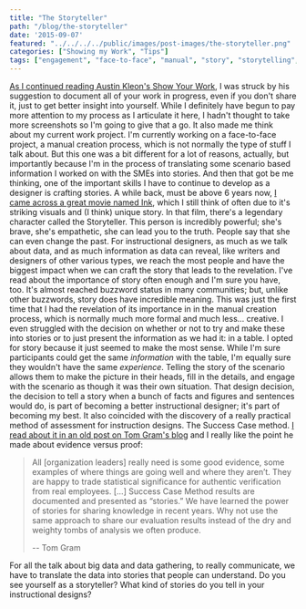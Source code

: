 ```yaml
---
title: "The Storyteller"
path: "/blog/the-storyteller"
date: '2015-09-07'
featured: "../../../../public/images/post-images/the-storyteller.png"
categories: ["Showing my Work", "Tips"]
tags: ["engagement", "face-to-face", "manual", "story", "storytelling", "writing"]
---
```


[As I continued reading Austin Kleon's Show Your Work](/blog/how-not-to-be-an-instructional-design-professional/), I was struck by his suggestion to document all of your work in progress, even if you don't share it, just to get better insight into yourself. While I definitely have begun to pay more attention to my process as I articulate it here, I hadn't thought to take more screenshots so I'm going to give that a go. It also made me think about my current work project. I'm currently working on a face-to-face project, a manual creation process, which is not normally the type of stuff I talk about. But this one was a bit different for a lot of reasons, actually, but importantly because I'm in the process of translating some scenario based information I worked on with the SMEs into stories. And then that got be me thinking, one of the important skills I have to continue to develop as a designer is crafting stories. A while back, must be above 6 years now, [I came across a great movie named Ink](https://www.youtube.com/watch?list=PLA4530ED2314424B3&t=14&v=ZBGeErufQdY), which I still think of often due to it's striking visuals and (I think) unique story. In that film, there's a legendary character called the Storyteller. This person is incredibly powerful; she's brave, she's empathetic, she can lead you to the truth. People say that she can even change the past. For instructional designers, as much as we talk about data, and as much information as data can reveal, like writers and designers of other various types, we reach the most people and have the biggest impact when we can craft the story that leads to the revelation. I've read about the importance of story often enough and I'm sure you have, too. It's almost reached buzzword status in many communities; but, unlike other buzzwords, story does have incredible meaning. This was just the first time that I had the revelation of its importance in in the manual creation process, which is normally much more formal and much less... creative. I even struggled with the decision on whether or not to try and make these into stories or to just present the information as we had it: in a table. I opted for story because it just seemed to make the most sense. While I'm sure participants could get the same _information_ with the table, I'm equally sure they wouldn't have the same _experience_. Telling the story of the scenario allows them to make the picture in their heads, fill in the details, and engage with the scenario as though it was their own situation. That design decision, the decision to tell a story when a bunch of facts and figures and sentences would do, is part of becoming a better instructional designer; it's part of becoming my best. It also coincided with the discovery of a really practical method of assessment for instruction designs. The Success Case method. [I read about it in an old post on Tom Gram's blog](https://performancexdesign.wordpress.com/2011/02/24/evaluating-with-the-success-case-method/) and I really like the point he made about evidence versus proof:

> All [organization leaders] really need is some good evidence, some examples of where things are going well and where they aren’t. They are happy to trade statistical significance for authentic verification from real employees. [...] Success Case Method results are documented and presented as “stories.” We have learned the power of stories for sharing knowledge in recent years. Why not use the same approach to share our evaluation results instead of the dry and weighty tombs of analysis we often produce.
>
> -- Tom Gram

For all the talk about big data and data gathering, to really communicate, we have to translate the data into stories that people can understand. Do you see yourself as a storyteller? What kind of stories do you tell in your instructional designs?
